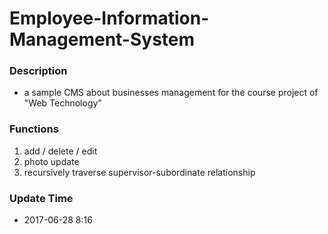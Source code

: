 # Employee-Information-Management-System

### Description
- a sample CMS about businesses management for the course project of "Web Technology"

### Functions
1. add / delete / edit 
2. photo update
3. recursively traverse supervisor-subordinate relationship

### Update Time
- 2017-06-28 8:16

